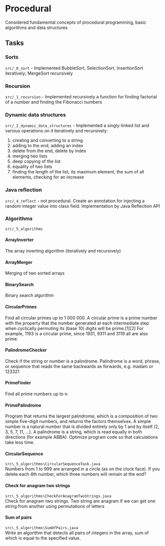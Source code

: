 # Procedural
Considered fundamental concepts of procedural programming, basic algorithms and data structures
## Tasks
### Sorts
`src/_0_sort` - Implemented BubbleSort, SelectionSort, InsertionSort iteratively; MergeSort recursively
### Recursion
`src/_1_recursion` - Implemented recursively a function for finding factorial of a number and finding the Fibonacci numbers
### Dynamic data structures
`src/_2_dynamic_data_structures` - Implemented a singly-linked list and various operations on it iteratively and recursively:
1) creating and converting to a string
2) adding to the end, adding an index
3) delete from the end, delete by index
4) merging two lists
5) deep copying of the list
6) equality of two lists
7) finding the length of the list, its maximum element, the sum of all elements, checking for an increase
### Java reflection
`src/_4_reflect` - not procedural. Create an annotation for injecting a random integer value into class field. Implementation by Java Reflection API
### Algorithms
`src/_5_algorithms`
#### ArrayInverter
The array inverting algorithm (iteratively and recursively)
#### ArrayMerger
Merging of two sorted arrays
#### BinarySearch
Binary search algorithm
#### CircularPrimes
Find all circular primes up to 1 000 000. A circular prime is a prime number with the property that the number generated at each intermediate step when cyclically permuting its (base 10) digits will be prime.[1][2] For example, 1193 is a circular prime, since 1931, 9311 and 3119 all are also prime.
#### PalindromeChecker
Check if the string or number is a palindrome. Palindrome is a word, phrase, or sequence that reads the same backwards as forwards, e.g. madam or 123321
#### PrimeFinder
Find all prime numbers up to n.
#### PrimePalindrome
Program that returns the largest palindrome, which is a composition of two simple five-digit numbers, and returns the factors themselves. A simple number is a natural number that is divided entirely only by 1 and by itself (2, 3, 5, 7, 11, ...). A palindrome is a string, which is read equally in both directions (for example ABBA). Optimize program code so that calculations take less time.
#### CircularSequence
`src\_5_algorithms\CircularSequenceTask.java`<br>
Numbers from 1 to 999 are arranged in a circle (as on the clock face).
If you delete each 4th number, which three numbers will remain at the end?
#### Check for anagram two strings
`src\_5_algorithms\CheckForAnagramTwoStrings.java`<br>
Check for anagram two strings. Two string are anagram if we can get one string from another using permutations of letters
#### Sum of pairs
`src\_5_algorithms\SumOfPairs.java`<br>
Write an algorithm that detects all pairs of integers in the array, sum of which is equal to the specified value.